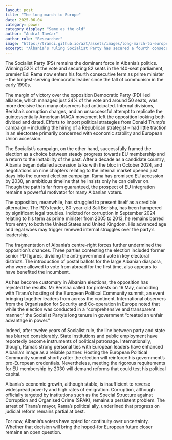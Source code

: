 ```yaml
---
layout: post
title: "The long march to Europe"
date: 2025-06-04
category: power
category_display: "Same as the old"
author: "Andraž Tavčar"
author_role: "Researcher"
image: "https://tramci.github.io/azt/assets/images/long-march-to-europe.png"  # optional
excerpt: "Albania’s ruling Socialist Party has secured a fourth consecutive term for Prime Minister Edi Rama, extending his reign as the longest-serving leader of the country’s post-communist era."
---
```


The Socialist Party (PS) remains the dominant force in Albania’s politics. Winning 52% of the vote and securing 82 seats in the 140-seat parliament, premier Edi Rama now enters his fourth consecutive term as prime minister – the longest-serving democratic leader since the fall of communism in the early 1990s.

The margin of victory over the opposition Democratic Party (PD)-led alliance, which managed just 34% of the vote and around 50 seats, was more decisive than many observers had anticipated. Internal divisions, Berisha’s corruption charges, and an unsuccessful attempt to replicate the quintessentially American MAGA movement left the opposition looking both divided and dated. Efforts to import political strategies from Donald Trump’s campaign – including the hiring of a Republican strategist – had little traction in an electorate primarily concerned with economic stability and European Union accession.

The Socialist’s campaign, on the other hand, successfully framed the election as a choice between steady progress towards EU membership and a return to the instability of the past. After a decade as a candidate country, Albania began detailed accession talks with the bloc in October 2024, and negotiations on nine chapters relating to the internal market opened just days into the current election campaign. Rama has promised EU accession by 2030, an ambitious timeline that he insists only he can deliver on. Though the path is far from guaranteed, the prospect of EU integration remains a powerful motivator for many Albanian voters.

The opposition, meanwhile, has struggled to present itself as a credible alternative. The PD’s leader, 80-year-old Sali Berisha, has been hampered by significant legal troubles. Indicted for corruption in September 2024 relating to his term as prime minister from 2005 to 2013, he remains barred from entry to both the United States and United Kingdom. His advanced age and legal woes may trigger renewed internal struggles over the party’s leadership.

The fragmentation of Albania’s centre-right forces further undermined the opposition’s chances. Three parties contesting the election included former senior PD figures, dividing the anti-government vote in key electoral districts. The introduction of postal ballots for the large Albanian diaspora, who were allowed to vote from abroad for the first time, also appears to have benefited the incumbent.

As has become customary in Albanian elections, the opposition has rejected the results. Mr Berisha called for protests on 16 May, coinciding with Tirana’s hosting of the European Political Community summit, an event bringing together leaders from across the continent. International observers from the Organisation for Security and Co-operation in Europe noted that while the election was conducted in a “comprehensive and transparent manner,” the Socialist Party’s long tenure in government “created an unfair advantage in power.”

Indeed, after twelve years of Socialist rule, the line between party and state has blurred considerably. State institutions and public employment have reportedly become instruments of political patronage. Internationally, though, Rama’s strong personal ties with European leaders have enhanced Albania’s image as a reliable partner. Hosting the European Political Community summit shortly after the election will reinforce his government’s pro-European credentials. Nevertheless, meeting the rigorous requirements for EU membership by 2030 will demand reforms that could test his political capital.

Albania’s economic growth, although stable, is insufficient to reverse widespread poverty and high rates of emigration. Corruption, although officially targeted by institutions such as the Special Structure against Corruption and Organised Crime (SPAK), remains a persistent problem. The arrest of Tirana’s mayor, Rama’s political ally, underlined that progress on judicial reform remains partial at best.

For now, Albania’s voters have opted for continuity over uncertainty. Whether that decision will bring the hoped-for European future closer remains an open question.

